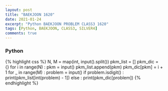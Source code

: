 ```yaml
---
layout: post
title: "BAEKJOON 1620"
date: 2021-01-24
excerpt: "Python BAEKJOON PROBLEM CLASS3 1620"
tags: [Python, BAEKJOON, CLASS3, SILVER4]
comments: true
---
```


### Python
{% highlight css %}
N, M = map(int, input().split())
pkm_list = []
pkm_dic = {}
for i in range(N) : 
    pkm = input()
    pkm_list.append(pkm)
    pkm_dic[pkm] = i + 1
for _ in range(M) :
    problem = input()
    if problem.isdigit() : print(pkm_list[int(problem) - 1])
    else : print(pkm_dic[problem])
{% endhighlight %}